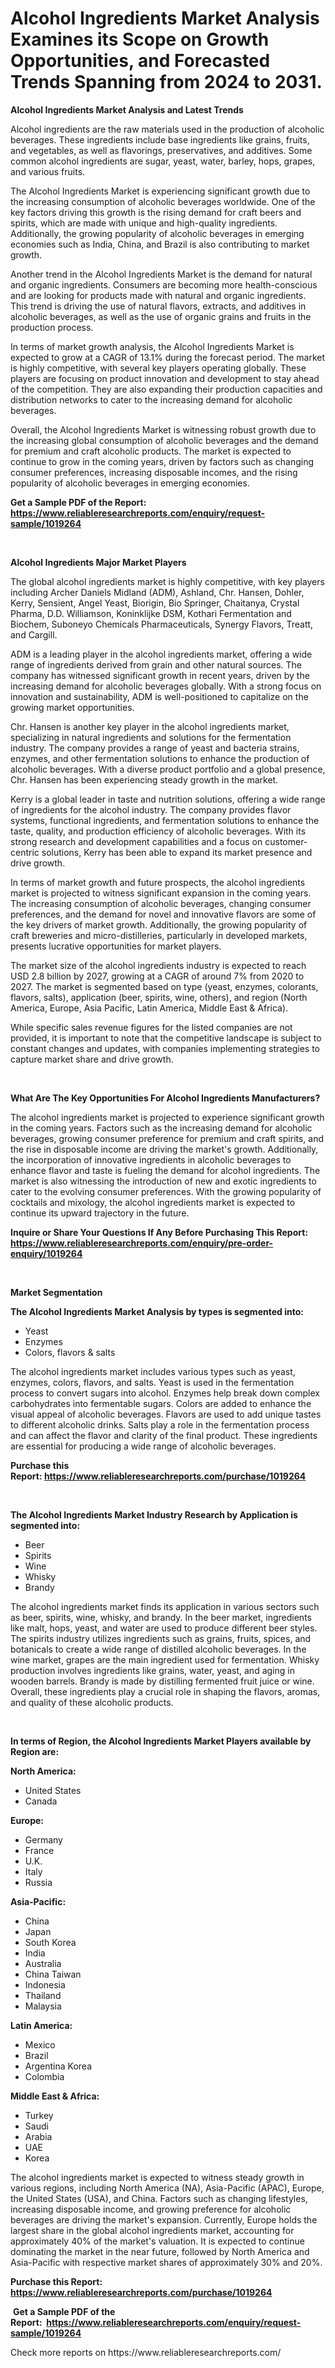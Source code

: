 <p><h1>Alcohol Ingredients Market Analysis Examines its Scope on Growth Opportunities, and Forecasted Trends Spanning from 2024 to 2031.</h1></p><p><strong>Alcohol Ingredients Market Analysis and Latest Trends</strong></p>
<p><p>Alcohol ingredients are the raw materials used in the production of alcoholic beverages. These ingredients include base ingredients like grains, fruits, and vegetables, as well as flavorings, preservatives, and additives. Some common alcohol ingredients are sugar, yeast, water, barley, hops, grapes, and various fruits.</p><p>The Alcohol Ingredients Market is experiencing significant growth due to the increasing consumption of alcoholic beverages worldwide. One of the key factors driving this growth is the rising demand for craft beers and spirits, which are made with unique and high-quality ingredients. Additionally, the growing popularity of alcoholic beverages in emerging economies such as India, China, and Brazil is also contributing to market growth.</p><p>Another trend in the Alcohol Ingredients Market is the demand for natural and organic ingredients. Consumers are becoming more health-conscious and are looking for products made with natural and organic ingredients. This trend is driving the use of natural flavors, extracts, and additives in alcoholic beverages, as well as the use of organic grains and fruits in the production process.</p><p>In terms of market growth analysis, the Alcohol Ingredients Market is expected to grow at a CAGR of 13.1% during the forecast period. The market is highly competitive, with several key players operating globally. These players are focusing on product innovation and development to stay ahead of the competition. They are also expanding their production capacities and distribution networks to cater to the increasing demand for alcoholic beverages.</p><p>Overall, the Alcohol Ingredients Market is witnessing robust growth due to the increasing global consumption of alcoholic beverages and the demand for premium and craft alcoholic products. The market is expected to continue to grow in the coming years, driven by factors such as changing consumer preferences, increasing disposable incomes, and the rising popularity of alcoholic beverages in emerging economies.</p></p>
<p><strong>Get a Sample PDF of the Report:&nbsp; <a href="https://www.reliableresearchreports.com/enquiry/request-sample/1019264">https://www.reliableresearchreports.com/enquiry/request-sample/1019264</a></strong></p>
<p>&nbsp;</p>
<p><strong>Alcohol Ingredients Major Market Players</strong></p>
<p><p>The global alcohol ingredients market is highly competitive, with key players including Archer Daniels Midland (ADM), Ashland, Chr. Hansen, Dohler, Kerry, Sensient, Angel Yeast, Biorigin, Bio Springer, Chaitanya, Crystal Pharma, D.D. Williamson, Koninklijke DSM, Kothari Fermentation and Biochem, Suboneyo Chemicals Pharmaceuticals, Synergy Flavors, Treatt, and Cargill.</p><p>ADM is a leading player in the alcohol ingredients market, offering a wide range of ingredients derived from grain and other natural sources. The company has witnessed significant growth in recent years, driven by the increasing demand for alcoholic beverages globally. With a strong focus on innovation and sustainability, ADM is well-positioned to capitalize on the growing market opportunities.</p><p>Chr. Hansen is another key player in the alcohol ingredients market, specializing in natural ingredients and solutions for the fermentation industry. The company provides a range of yeast and bacteria strains, enzymes, and other fermentation solutions to enhance the production of alcoholic beverages. With a diverse product portfolio and a global presence, Chr. Hansen has been experiencing steady growth in the market.</p><p>Kerry is a global leader in taste and nutrition solutions, offering a wide range of ingredients for the alcohol industry. The company provides flavor systems, functional ingredients, and fermentation solutions to enhance the taste, quality, and production efficiency of alcoholic beverages. With its strong research and development capabilities and a focus on customer-centric solutions, Kerry has been able to expand its market presence and drive growth.</p><p>In terms of market growth and future prospects, the alcohol ingredients market is projected to witness significant expansion in the coming years. The increasing consumption of alcoholic beverages, changing consumer preferences, and the demand for novel and innovative flavors are some of the key drivers of market growth. Additionally, the growing popularity of craft breweries and micro-distilleries, particularly in developed markets, presents lucrative opportunities for market players.</p><p>The market size of the alcohol ingredients industry is expected to reach USD 2.8 billion by 2027, growing at a CAGR of around 7% from 2020 to 2027. The market is segmented based on type (yeast, enzymes, colorants, flavors, salts), application (beer, spirits, wine, others), and region (North America, Europe, Asia Pacific, Latin America, Middle East & Africa).</p><p>While specific sales revenue figures for the listed companies are not provided, it is important to note that the competitive landscape is subject to constant changes and updates, with companies implementing strategies to capture market share and drive growth.</p></p>
<p>&nbsp;</p>
<p><strong>What Are The Key Opportunities For Alcohol Ingredients Manufacturers?</strong></p>
<p><p>The alcohol ingredients market is projected to experience significant growth in the coming years. Factors such as the increasing demand for alcoholic beverages, growing consumer preference for premium and craft spirits, and the rise in disposable income are driving the market's growth. Additionally, the incorporation of innovative ingredients in alcoholic beverages to enhance flavor and taste is fueling the demand for alcohol ingredients. The market is also witnessing the introduction of new and exotic ingredients to cater to the evolving consumer preferences. With the growing popularity of cocktails and mixology, the alcohol ingredients market is expected to continue its upward trajectory in the future.</p></p>
<p><strong>Inquire or Share Your Questions If Any Before Purchasing This Report: <a href="https://www.reliableresearchreports.com/enquiry/pre-order-enquiry/1019264">https://www.reliableresearchreports.com/enquiry/pre-order-enquiry/1019264</a></strong></p>
<p>&nbsp;</p>
<p><strong>Market Segmentation</strong></p>
<p><strong>The Alcohol Ingredients Market Analysis by types is segmented into:</strong></p>
<p><ul><li>Yeast</li><li>Enzymes</li><li>Colors, flavors & salts</li></ul></p>
<p><p>The alcohol ingredients market includes various types such as yeast, enzymes, colors, flavors, and salts. Yeast is used in the fermentation process to convert sugars into alcohol. Enzymes help break down complex carbohydrates into fermentable sugars. Colors are added to enhance the visual appeal of alcoholic beverages. Flavors are used to add unique tastes to different alcoholic drinks. Salts play a role in the fermentation process and can affect the flavor and clarity of the final product. These ingredients are essential for producing a wide range of alcoholic beverages.</p></p>
<p><strong>Purchase this Report:&nbsp;<a href="https://www.reliableresearchreports.com/purchase/1019264">https://www.reliableresearchreports.com/purchase/1019264</a></strong></p>
<p>&nbsp;</p>
<p><strong>The Alcohol Ingredients Market Industry Research by Application is segmented into:</strong></p>
<p><ul><li>Beer</li><li>Spirits</li><li>Wine</li><li>Whisky</li><li>Brandy</li></ul></p>
<p><p>The alcohol ingredients market finds its application in various sectors such as beer, spirits, wine, whisky, and brandy. In the beer market, ingredients like malt, hops, yeast, and water are used to produce different beer styles. The spirits industry utilizes ingredients such as grains, fruits, spices, and botanicals to create a wide range of distilled alcoholic beverages. In the wine market, grapes are the main ingredient used for fermentation. Whisky production involves ingredients like grains, water, yeast, and aging in wooden barrels. Brandy is made by distilling fermented fruit juice or wine. Overall, these ingredients play a crucial role in shaping the flavors, aromas, and quality of these alcoholic products.</p></p>
<p>&nbsp;</p>
<p><strong>In terms of Region, the Alcohol Ingredients Market Players available by Region are:</strong></p>
<p>
    <p> <strong> North America: </strong>
        <ul>
            <li>United States</li>
            <li>Canada</li>
        </ul>
        </p> 
    <p> <strong> Europe: </strong>
        <ul>
            <li>Germany</li>
            <li>France</li>
            <li>U.K.</li>
            <li>Italy</li>
            <li>Russia</li>
        </ul>
        </p> 
    <p> <strong> Asia-Pacific: </strong>
        <ul>
            <li>China</li>
            <li>Japan</li>
            <li>South Korea</li>
            <li>India</li>
            <li>Australia</li>
            <li>China Taiwan</li>
            <li>Indonesia</li>
            <li>Thailand</li>
            <li>Malaysia</li>
        </ul>
        </p> 
    <p> <strong> Latin America: </strong>
        <ul>
            <li>Mexico</li>
            <li>Brazil</li>
            <li>Argentina Korea</li>
            <li>Colombia</li>
        </ul>
        </p> 
    <p> <strong> Middle East & Africa: </strong>
        <ul>
            <li>Turkey</li>
            <li>Saudi</li>
            <li>Arabia</li>
            <li>UAE</li>
            <li>Korea</li>
        </ul>
    </p>
    </p>
<p><p>The alcohol ingredients market is expected to witness steady growth in various regions, including North America (NA), Asia-Pacific (APAC), Europe, the United States (USA), and China. Factors such as changing lifestyles, increasing disposable income, and growing preference for alcoholic beverages are driving the market's expansion. Currently, Europe holds the largest share in the global alcohol ingredients market, accounting for approximately 40% of the market's valuation. It is expected to continue dominating the market in the near future, followed by North America and Asia-Pacific with respective market shares of approximately 30% and 20%.</p></p>
<p><strong>Purchase this Report: <a href="https://www.reliableresearchreports.com/purchase/1019264">https://www.reliableresearchreports.com/purchase/1019264</a></strong></p>
<p>&nbsp;<strong>Get a Sample PDF of the Report:&nbsp;&nbsp;<a href="https://www.reliableresearchreports.com/enquiry/request-sample/1019264">https://www.reliableresearchreports.com/enquiry/request-sample/1019264</a></strong></p>
<p><strong></strong></p>
<p>Check more reports on https://www.reliableresearchreports.com/</p>